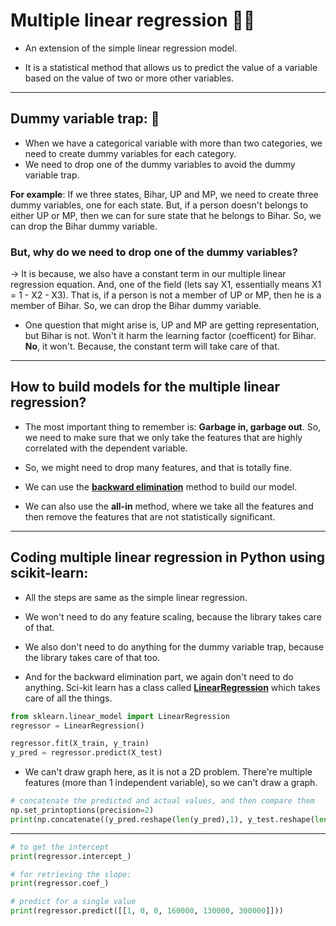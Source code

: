 # Multiple linear regression 👨‍🔬

- An extension of the simple linear regression model.

- It is a statistical method that allows us to predict the value of a variable based on the value of two or more other variables.

---

## Dummy variable trap: 🤜

- When we have a categorical variable with more than two categories, we need to create dummy variables for each category.
- We need to drop one of the dummy variables to avoid the dummy variable trap.

**For example**: If we three states, Bihar, UP and MP, we need to create three dummy variables, one for each state. But, if a person doesn't belongs to either UP or MP, then we can for sure state that he belongs to Bihar. So, we can drop the Bihar dummy variable.

### But, why do we need to drop one of the dummy variables?
-> It is because, we also have a constant term in our multiple linear regression equation. And, one of the field (lets say X1, essentially means X1 = 1 - X2 - X3). That is, if a person is not a member of UP or MP, then he is a member of Bihar. So, we can drop the Bihar dummy variable. 

- One question that might arise is, UP and MP are getting representation, but Bihar is not. Won't it harm the learning factor (coefficent) for Bihar. **No**, it won't. Because, the constant term will take care of that.

---

## How to build models for the multiple linear regression?

- The most important thing to remember is: **Garbage in, garbage out**. So, we need to make sure that we only take the features that are highly correlated with the dependent variable.

- So, we might need to drop many features, and that is totally fine.

- We can use the [**backward elimination**](https://www.youtube.com/watch?v=ZSYYLRPrEaY) method to build our model.

- We can also use the **all-in** method, where we take all the features and then remove the features that are not statistically significant.

---

## Coding multiple linear regression in Python using scikit-learn:

- All the steps are same as the simple linear regression.

- We won't need to do any feature scaling, because the library takes care of that.

- We also don't need to do anything for the dummy variable trap, because the library takes care of that too.

- And for the backward elimination part, we again don't need to do anything. Sci-kit learn has a class called [**LinearRegression**](https://scikit-learn.org/stable/modules/generated/sklearn.linear_model.LinearRegression.html) which takes care of all the things.

```python
from sklearn.linear_model import LinearRegression
regressor = LinearRegression()

regressor.fit(X_train, y_train)
y_pred = regressor.predict(X_test)
```

- We can't draw graph here, as it is not a 2D problem. There're multiple features (more than 1 independent variable), so we can't draw a graph.

```python
# concatenate the predicted and actual values, and then compare them
np.set_printoptions(precision=2)
print(np.concatenate((y_pred.reshape(len(y_pred),1), y_test.reshape(len(y_test),1)),1))
```

---

``` python
# to get the intercept
print(regressor.intercept_)

# for retrieving the slope:
print(regressor.coef_)

# predict for a single value
print(regressor.predict([[1, 0, 0, 160000, 130000, 300000]]))
```
